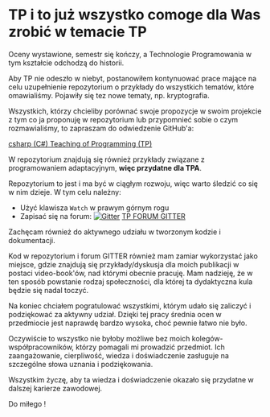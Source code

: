 # TP i to już wszystko comoge dla Was zrobić w temacie TP

Oceny wystawione, semestr się kończy, a Technologie Programowania w tym kształcie odchodzą do historii.

Aby TP nie odeszło w niebyt, postanowiłem kontynuować prace mające na celu uzupełnienie repozytorium o przykłady do wszystkich tematów, które omawialiśmy. Pojawiły się tez nowe tematy, np. kryptografia.

Wszystkich, którzy chcieliby porównać swoje propozycje w swoim projekcie z tym co ja proponuję w repozytorium lub przypomnieć sobie o czym rozmawialiśmy, to zapraszam do odwiedzenie GitHub'a:

[csharp (C#) Teaching of Programming (TP)](https://github.com/mpostol/TP)

W repozytorium znajdują się również przykłady związane z programowaniem adaptacyjnym, **więc przydatne dla TPA**.

Repozytorium to jest i ma być w ciągłym rozwoju, więc warto śledzić co się w nim dzieje. W tym celu należny:

- Użyć klawisza `Watch` w prawym górnym rogu
- Zapisać się na forum: [![Gitter](https://badges.gitter.im/mpostol/TP.svg)](https://gitter.im/mpostol/TP?utm_source=badge&amp;utm_medium=badge&amp;utm_campaign=pr-badge) [TP FORUM GITTER](https://gitter.im/mpostol/TP?utm_source=badge&amp;utm_medium=badge&amp;utm_campaign=pr-badge)

Zachęcam również do aktywnego udziału w tworzonym kodzie i dokumentacji.

Kod w repozytorium i forum GITTER również mam zamiar wykorzystać jako miejsce, gdzie znajdują się przykłady/dyskusja dla moich publikacji w postaci video-book'ów, nad którymi obecnie pracuję. Mam nadzieję, że w ten sposób powstanie rodzaj społeczności, dla której ta dydaktyczna kula będzie się nadal toczyć.

Na koniec chciałem pogratulować wszystkimi, którym udało się zaliczyć i podziękować za aktywny udział. Dzięki tej pracy średnia ocen w przedmiocie jest naprawdę bardzo wysoka, choć pewnie łatwo nie było.

Oczywiście to wszystko nie byłoby możliwe bez moich kolegów-współpracowników, którzy pomagali mi prowadzić przedmiot. Ich zaangażowanie, cierpliwość, wiedza i doświadczenie zasługuje na szczególne słowa uznania i podziękowania.

Wszystkim życzę, aby ta wiedza i doświadczenie okazało się przydatne w dalszej karierze zawodowej.

Do miłego !
